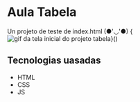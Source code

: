 # Aula Tabela 
Un projeto de teste de index.html (●'◡'●)
{<img src="D:\CURSO-DEV-QUES\gif.gif" alt="gif da tela inicial do projeto tabela ">}()
## Tecnologias uasadas
- HTML
- CSS
- JS
